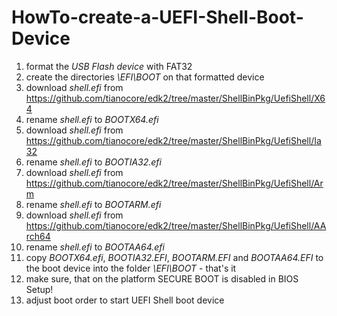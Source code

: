 # HowTo-create-a-UEFI-Shell-Boot-Device

 1. format the _USB Flash device_ with FAT32
 2. create the directories _\EFI\BOOT_ on that formatted device
 3. download _shell.efi_ from https://github.com/tianocore/edk2/tree/master/ShellBinPkg/UefiShell/X64
 4. rename _shell.efi_ to _BOOTX64.efi_
 5. download _shell.efi_ from https://github.com/tianocore/edk2/tree/master/ShellBinPkg/UefiShell/Ia32
 6. rename _shell.efi_ to _BOOTIA32.efi_
 7. download _shell.efi_ from https://github.com/tianocore/edk2/tree/master/ShellBinPkg/UefiShell/Arm
 8. rename _shell.efi_ to _BOOTARM.efi_
 9. download _shell.efi_ from https://github.com/tianocore/edk2/tree/master/ShellBinPkg/UefiShell/AArch64
10. rename _shell.efi_ to _BOOTAA64.efi_
11. copy _BOOTX64.efi_, _BOOTIA32.EFI_, _BOOTARM.EFI_ and _BOOTAA64.EFI_ to the boot device into the folder _\EFI\BOOT_ - that's it
12. make sure, that on the platform SECURE BOOT is disabled in BIOS Setup!
13. adjust boot order to start UEFI Shell boot device

